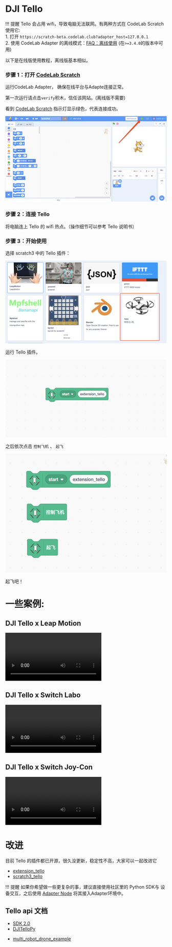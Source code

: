 # DJI Tello

<!--
可以在[插件市场](/extension_guide/extension_market/)中下载 Tello 插件。
添加注释-->

!!! 提醒
    Tello 会占用 wifi，导致电脑无法联网。有两种方式在 CodeLab Scratch 使用它:  
    1. 打开 `https://scratch-beta.codelab.club?adapter_host=127.0.0.1`  
    2. 使用 CodeLab Adapter 的离线模式：[FAQ：离线使用](/user_guide/FAQ/#_6) (在`>=3.4.0`的版本中可用)

以下是在线版使用教程，离线版基本相似。


### 步骤 1：打开 [CodeLab Scratch](https://scratch-beta.codelab.club?adapter_host=127.0.0.1)
运行CodeLab Adapter， 确保在线平台与Adapte连接正常。

第一次运行请点击`verify`积木，信任该网站。(离线版不需要)

看到 [CodeLab Scratch](https://scratch-beta.codelab.club?adapter_host=127.0.0.1) 指示灯显示绿色，代表连接成功。

![](/img/v2/codelab-scratch3.png)

<!--
下载 [CodeLab Scratch Desktop(离线版)](https://www-old.codelab.club/blog/2020/08/20/tools/)，并运行它。

![](../img/scratch3-home.png)
-->

### 步骤 2：连接 Tello

将电脑连上 Tello 的 wifi 热点。（操作细节可以参考 Tello 说明书）

### 步骤 3：开始使用

选择 scratch3 中的 Tello 插件：

<img width="600px" src="/img/scratch3_tello.png"/>



运行 Tello 插件。

![](/img/870f31bff87dc33c9640280c786ca483.png)

之后依次点击 `控制飞机` 、 `起飞`

<img width="600px" src="/img/46f87c6602288de4df896243fc87a3dc.png"/>

起飞吧！

# 一些案例:

## DJI Tello x Leap Motion

<video width=300px src="/video/tello_leapmotion.mp4" controls="controls"></video>

## DJI Tello x Switch Labo

<video width=300px src="/video/tello_labo.mp4" controls="controls"></video>

## DJI Tello x Switch Joy-Con

<video width=300px src="/video/tello_joy_con.mp4" controls="controls"></video>

# 改进
目前 Tello 的插件都已开源，很久没更新，稳定性不高，大家可以一起改进它

*  [extension_tello](https://github.com/CodeLabClub/codelab_adapter_extensions/blob/master/extensions_v3/extension_tello.py)
*  [scratch3_tello](https://github.com/CodeLabClub/scratch3_tello)

!!! 提醒
    如果你希望做一些更复杂的事，建议直接使用社区里的 Python SDK与 设备交互，之后使用 [Adapter Node](https://adapter.codelab.club/dev_guide/Adapter-Node/) 将其接入Adapter环境中。

## Tello api 文档
*  [SDK 2.0](https://dl-cdn.ryzerobotics.com/downloads/Tello/Tello%20SDK%202.0%20User%20Guide.pdf)
*  [DJITelloPy](https://github.com/damiafuentes/DJITelloPy)
<!--
*  [TelloPy](https://github.com/hanyazou/TelloPy)
*  [Tello-Python](https://github.com/dji-sdk/Tello-Python)
-->
*  [multi_robot_drone_example](https://robomaster-dev.readthedocs.io/zh_CN/latest/python_sdk/multi_robot_drone_example.html)